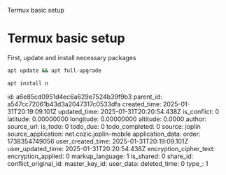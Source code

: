 Termux basic setup

# Termux basic setup

First, update and install necessary packages
```bash
apt update && apt full-upgrade

apt install n
```

id: a6e85cd0951d4ec6a629e7524b39f9b3
parent_id: a547cc72061b43d3a2047317c0533dfa
created_time: 2025-01-31T20:19:09.101Z
updated_time: 2025-01-31T20:20:54.438Z
is_conflict: 0
latitude: 0.00000000
longitude: 0.00000000
altitude: 0.0000
author: 
source_url: 
is_todo: 0
todo_due: 0
todo_completed: 0
source: joplin
source_application: net.cozic.joplin-mobile
application_data: 
order: 1738354749056
user_created_time: 2025-01-31T20:19:09.101Z
user_updated_time: 2025-01-31T20:20:54.438Z
encryption_cipher_text: 
encryption_applied: 0
markup_language: 1
is_shared: 0
share_id: 
conflict_original_id: 
master_key_id: 
user_data: 
deleted_time: 0
type_: 1